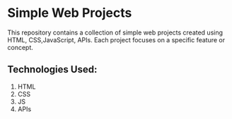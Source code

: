 # Simple Web Projects
This repository contains a collection of simple web projects created using HTML, CSS,JavaScript, APIs. Each project focuses on a specific feature or concept.
## Technologies Used:
1. HTML
2. CSS
3. JS
4. APIs

